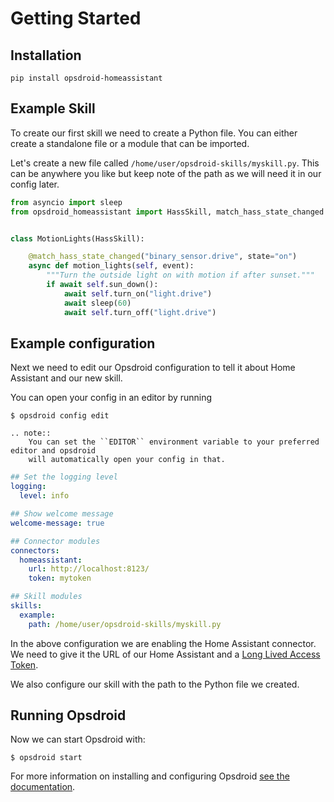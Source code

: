 # Getting Started

## Installation

```console
pip install opsdroid-homeassistant
```

## Example Skill

To create our first skill we need to create a Python file. You can either create a standalone file
or a module that can be imported.

Let's create a new file called `/home/user/opsdroid-skills/myskill.py`. This can be anywhere you like
but keep note of the path as we will need it in our config later.

```python
from asyncio import sleep
from opsdroid_homeassistant import HassSkill, match_hass_state_changed


class MotionLights(HassSkill):

    @match_hass_state_changed("binary_sensor.drive", state="on")
    async def motion_lights(self, event):
        """Turn the outside light on with motion if after sunset."""
        if await self.sun_down():
            await self.turn_on("light.drive")
            await sleep(60)
            await self.turn_off("light.drive")
```

## Example configuration

Next we need to edit our Opsdroid configuration to tell it about Home Assistant
and our new skill.

You can open your config in an editor by running

```console
$ opsdroid config edit
```

```eval_rst
.. note::
    You can set the ``EDITOR`` environment variable to your preferred editor and opsdroid
    will automatically open your config in that.
```

```yaml
## Set the logging level
logging:
  level: info

## Show welcome message
welcome-message: true

## Connector modules
connectors:
  homeassistant:
    url: http://localhost:8123/
    token: mytoken

## Skill modules
skills:
  example:
    path: /home/user/opsdroid-skills/myskill.py
```

In the above configuration we are enabling the Home Assistant connector. We need to give it the URL
of our Home Assistant and a [Long Lived Access Token](https://www.home-assistant.io/docs/authentication/).

We also configure our skill with the path to the Python file we created.

## Running Opsdroid

Now we can start Opsdroid with:

```console
$ opsdroid start
```

For more information on installing and configuring Opsdroid [see the documentation](https://docs.opsdroid.dev/en/stable/index.html).

